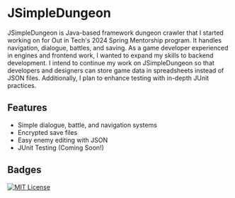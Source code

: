 
# JSimpleDungeon

JSimpleDungeon is Java-based framework dungeon crawler that I started working on for Out in Tech's 2024 Spring Mentorship program. It handles navigation, dialogue, battles, and saving. 
As a game developer experienced in engines and frontend work, I wanted to expand my skills to backend development. 
I intend to continue my work on JSimpleDungeon so that developers and designers can store game data in spreadsheets instead of JSON files. Additionally, I plan to enhance testing with in-depth JUnit practices. 



## Features

- Simple dialogue, battle, and navigation systems
- Encrypted save files
- Easy enemy editing with JSON
- JUnit Testing (Coming Soon!)


## Badges

[![MIT License](https://img.shields.io/badge/License-MIT-green.svg)](https://choosealicense.com/licenses/mit/)
